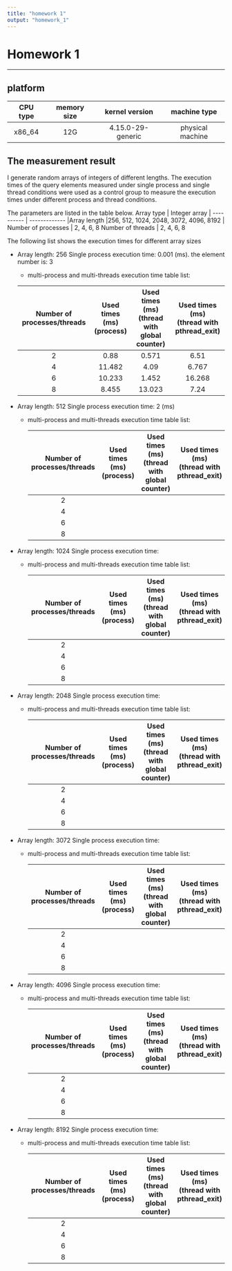 ```yaml
---
title: "homework 1"
output: "homework_1"
---
```

# Homework 1
---
## platform

| CPU type | memory size | kernel version | machine type |
| :-----: | :----: | :----: | :----: |
| x86_64 | 12G | 4.15.0-29-generic |physical machine |

## The measurement result

I generate random arrays of integers of different lengths. The execution times of the query elements measured under single process and single thread conditions were used as a control group to measure the execution times under different process and thread conditions.


The parameters are listed in the table below.
Array type        | Integer array |
----------        | -------------
|Array length     |256, 512, 1024, 2048, 3072, 4096, 8192  |
Number of processes | 2, 4, 6, 8
Number of threads |   2, 4, 6, 8


The following list shows the execution times for different array sizes

* Array length: 256 
   Single process execution time: 0.001 (ms). the element number is: 3
    - multi-process and multi-threads execution time table list:

    Number of processes/threads | Used times (ms)<br> (process) | Used times (ms)<br> (thread with global counter) | Used times (ms)<br> (thread with pthread_exit) | 
    :---:|:---:| :---: | :---: |
    2  | 0.88 |0.571 |  6.51
    4  | 11.482 |4.09 | 6.767
    6  | 10.233 |1.452 | 16.268 
    8  | 8.455 |13.023 | 7.24

* Array length: 512
   Single process execution time: 2 (ms)
  - multi-process and multi-threads execution time table list:

    Number of processes/threads | Used times (ms)<br> (process) | Used times (ms)<br> (thread with global counter) | Used times (ms)<br> (thread with pthread_exit) | 
    :---:|:---:| :---: | :---: |
    2  |  |  | 
    4  |  |  | 
    6  |  |  |  
    8  |  |  | 


* Array length: 1024
    Single process execution time: 
  - multi-process and multi-threads execution time table list:

    Number of processes/threads | Used times (ms)<br> (process) | Used times (ms)<br> (thread with global counter) | Used times (ms)<br> (thread with pthread_exit) | 
    :---:|:---:| :---: | :---: |
    2  |  |  | 
    4  |  |  | 
    6  |  |  |  
    8  |  |  | 
* Array length: 2048
  Single process execution time: 
  - multi-process and multi-threads execution time table list:

    Number of processes/threads | Used times (ms)<br> (process) | Used times (ms)<br> (thread with global counter) | Used times (ms)<br> (thread with pthread_exit) |
    :---:|:---:| :---: | :---: |
    2  |  |  | 
    4  |  |  | 
    6  |  |  |  
    8  |  |  | 
* Array length: 3072
  Single process execution time: 
  - multi-process and multi-threads execution time table list:

    Number of processes/threads | Used times (ms)<br> (process) | Used times (ms)<br> (thread with global counter) | Used times (ms)<br> (thread with pthread_exit) | 
    :---:|:---:| :---: | :---: |
    2  |  |  | 
    4  |  |  | 
    6  |  |  |  
    8  |  |  | 
* Array length: 4096
  Single process execution time: 
  - multi-process and multi-threads execution time table list:

    Number of processes/threads | Used times (ms)<br> (process) | Used times (ms)<br> (thread with global counter) | Used times (ms)<br> (thread with pthread_exit) |
    :---:|:---:| :---: | :---: |
    2  |  |  | 
    4  |  |  | 
    6  |  |  |  
    8  |  |  | 
* Array length: 8192
  Single process execution time: 
  - multi-process and multi-threads execution time table list:

    Number of processes/threads | Used times (ms)<br> (process) | Used times (ms)<br> (thread with global counter) | Used times (ms)<br> (thread with pthread_exit) |
    :---:|:---:| :---: | :---: |
    2  |  |  | 
    4  |  |  | 
    6  |  |  |  
    8  |  |  | 